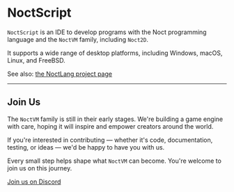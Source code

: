 NoctScript
==========

`NoctScript` is an IDE to develop programs with the Noct programming
language and the `NoctVM` family, including `Noct2D`.

It supports a wide range of desktop platforms, including Windows,
macOS, Linux, and FreeBSD.

See also: [the NoctLang project page](https://github.com/awemorris/NoctLang)

---

## Join Us

The `NoctVM` family is still in their early stages.  We're building a
game engine with care, hoping it will inspire and empower creators
around the world.

If you're interested in contributing — whether it's code,
documentation, testing, or ideas — we'd be happy to have you with us.

Every small step helps shape what `NoctVM` can become.  You're welcome
to join us on this journey.

[Join us on Discord](https://discord.gg/ybHWSqDVEX)
